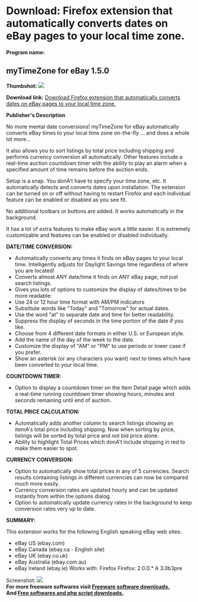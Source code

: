 # Download: Firefox extension that automatically converts dates on eBay pages to your local time zone.

**Program name:**

## myTimeZone for eBay 1.5.0

  
**Thumbshot:** ![](http://www.freewarefiles.com/screenshot/mytzoneebayff_md.gif)   
  
**Download link:** [Download Firefox extension that automatically converts dates on eBay pages to your local time zone.](http://freesoftwares.boysofts.com/MyTimeZone-For-EBay_program_34860.html)  
  


**Publisher's Description**  
  


No more mental date conversions! myTimeZone for eBay automatically converts eBay times to your local time zone on-the-fly ... and does a whole lot more... 

It also allows you to sort listings by total price including shipping and performs currency conversion all automatically. Other features include a real-time auction countdown timer with the ability to play an alarm when a specified amount of time remains before the auction ends.

Setup is a snap. You donA't have to specify your time zone, etc. It automatically detects and converts dates upon installation. The extension can be turned on or off without having to restart Firefox and each individual feature can be enabled or disabled as you see fit.

No additional toolbars or buttons are added. It works automatically in the background.

It has a lot of extra features to make eBay work a little easier. It is extremely customizable and features can be enabled or disabled individually.

**DATE/TIME CONVERSION:**

  * Automatically converts any times it finds on eBay pages to your local time. Intelligently adjusts for Daylight Savings time regardless of where you are located! 
  * Converts almost ANY date/time it finds on ANY eBay page, not just search listings. 
  * Gives you lots of options to customize the display of dates/times to be more readable: 
  * Use 24 or 12 hour time format with AM/PM indicators 
  * Substitute words like "Today" and "Tomorrow" for actual dates. 
  * Use the word "at" to separate date and time for better readability. 
  * Suppress the display of seconds in the time portion of the date if you like. 
  * Choose from 4 different date formats in either U.S. or European style. 
  * Add the name of the day of the week to the date. 
  * Customize the display of "AM" or "PM" to use periods or lower case if you prefer. 
  * Show an asterisk (or any characters you want) next to times which have been converted to your local time. 

**COUNTDOWN TIMER:**

  * Option to display a countdown timer on the Item Detail page which adds a real-time running countdown timer showing hours, minutes and seconds remaining until end of auction. 

**TOTAL PRICE CALCULATION:**

  * Automatically adds another column to search listings showing an itemA's total price including shipping. Now when sorting by price, listings will be sorted by total price and not bid price alone. 
  * Ability to highlight Total Prices which donA't include shipping in red to make them easier to spot. 

**CURRENCY CONVERSION:**

  * Option to automatically show total prices in any of 5 currencies. Search results containing listings in different currencies can now be compared much more easily. 
  * Currency conversion rates are updated hourly and can be updated instantly from within the options dialog. 
  * Option to automatically update currency rates in the background to keep conversion rates very up to date. 

**SUMMARY:**

This extension works for the following English speaking eBay web sites: 

  * eBay US (ebay.com) 
  * eBay Canada (ebay.ca - English site) 
  * eBay UK (ebay.co.uk) 
  * eBay Australia (ebay.com.au) 
  * eBay Ireland (ebay.ie) 
Works with: Firefox Firefox: 2.0.0.* A 3.0b3pre 

  
  
Screenshot: ![](http://www.freewarefiles.com/screenshot/mytzoneebayff.gif)   
**For more freeware softwares visit [Freeware software downloads.](http://freesoftwares.boysofts.com/)**   
**And [Free softwares and php script downloads.](http://www.boysofts.com/)**
